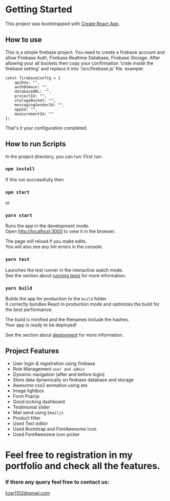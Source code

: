 # Getting Started

This project was bootstrapped with [Create React App](https://github.com/facebook/create-react-app).

## How to use
This is a simple firebase project. You need to create a firebase account and allow Firebase Auth, Firebase Realtime Database, Firebase Storage. After allowing your all buckets then copy your confirmation 'code inside the firebase setting' and replace it into '/src/firebase.js' file. example:

```
const firebaseConfig = {
    apiKey: "",
    authDomain: "",
    databaseURL: "",
    projectId: "",
    storageBucket: "",
    messagingSenderId: "",
    appId: "",
    measurementId: ""
};
```
That's it your configuration completed.

## How to run Scripts

In the project directory, you can run:
First run:
### `npm install`
If this run successfully then
### `npm start`
or
### `yarn start`

Runs the app in the development mode.\
Open [http://localhost:3000](http://localhost:3000) to view it in the browser.

The page will reload if you make edits.\
You will also see any lint errors in the console.

### `yarn test`

Launches the test runner in the interactive watch mode.\
See the section about [running tests](https://facebook.github.io/create-react-app/docs/running-tests) for more information.

### `yarn build`

Builds the app for production to the `build` folder.\
It correctly bundles React in production mode and optimizes the build for the best performance.

The build is minified and the filenames include the hashes.\
Your app is ready to be deployed!

See the section about [deployment](https://facebook.github.io/create-react-app/docs/deployment) for more information.

## Project Features
* User login & registration using firebase
* Role Management `user and admin`
* Dynamic navigation (after and before login)
* Store data dynamically on firebase database and storage
* Awesome css3 animation using `AOS`
* Image lightbox
* Form PopUp
* Good locking dashboard
* Testimonial slider
* Mail send using `Emailjs`
* Product filter
* Used Text editor
* Used Bootstrap and FontAwesome icon
* Used FontAwesome icon picker

# Feel free to registration in my portfolio and check all the features.

### If there any query feel free to contact us: 
kzar1102@gmail.com
